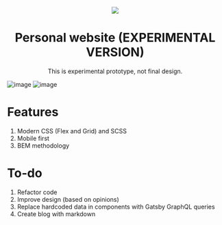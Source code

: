 <p align="center">
  <a href="https://michaldziuba.dev/">
    <img src='https://user-images.githubusercontent.com/43048524/202864891-05445ad0-04c8-4a4d-ba55-5cfb8a6771fd.png' />
  </a>
</p>
<h1 align="center">
  Personal website (EXPERIMENTAL VERSION)
</h1>
<p align="center">
  This is experimental prototype, not final design.
</p>


![image](https://user-images.githubusercontent.com/43048524/203225459-3fd8179f-82ad-4cb5-a12e-8ed01cd7df5b.png)
![image](https://user-images.githubusercontent.com/43048524/203225525-07431b09-efc3-47b5-ab04-54da61fcba12.png)

# Features
1. Modern CSS (Flex and Grid) and SCSS
2. Mobile first
3. BEM methodology

# To-do
1. Refactor code
2. Improve design (based on opinions)
3. Replace hardcoded data in components with Gatsby GraphQL queries
4. Create blog with markdown
